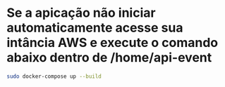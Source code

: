 # Se a apicação não iniciar automaticamente acesse sua intância AWS e execute o comando abaixo dentro de /home/api-event


```bash
sudo docker-compose up --build

```


